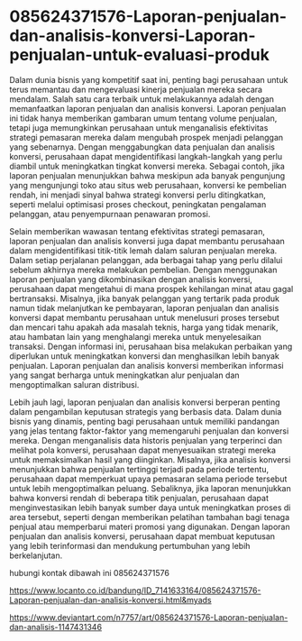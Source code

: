 # 085624371576-Laporan-penjualan-dan-analisis-konversi-Laporan-penjualan-untuk-evaluasi-produk

Dalam dunia bisnis yang kompetitif saat ini, penting bagi perusahaan untuk terus memantau dan mengevaluasi kinerja penjualan mereka secara mendalam. Salah satu cara terbaik untuk melakukannya adalah dengan memanfaatkan laporan penjualan dan analisis konversi. Laporan penjualan ini tidak hanya memberikan gambaran umum tentang volume penjualan, tetapi juga memungkinkan perusahaan untuk menganalisis efektivitas strategi pemasaran mereka dalam mengubah prospek menjadi pelanggan yang sebenarnya. Dengan menggabungkan data penjualan dan analisis konversi, perusahaan dapat mengidentifikasi langkah-langkah yang perlu diambil untuk meningkatkan tingkat konversi mereka. Sebagai contoh, jika laporan penjualan menunjukkan bahwa meskipun ada banyak pengunjung yang mengunjungi toko atau situs web perusahaan, konversi ke pembelian rendah, ini menjadi sinyal bahwa strategi konversi perlu ditingkatkan, seperti melalui optimisasi proses checkout, peningkatan pengalaman pelanggan, atau penyempurnaan penawaran promosi.

Selain memberikan wawasan tentang efektivitas strategi pemasaran, laporan penjualan dan analisis konversi juga dapat membantu perusahaan dalam mengidentifikasi titik-titik lemah dalam saluran penjualan mereka. Dalam setiap perjalanan pelanggan, ada berbagai tahap yang perlu dilalui sebelum akhirnya mereka melakukan pembelian. Dengan menggunakan laporan penjualan yang dikombinasikan dengan analisis konversi, perusahaan dapat mengetahui di mana prospek kehilangan minat atau gagal bertransaksi. Misalnya, jika banyak pelanggan yang tertarik pada produk namun tidak melanjutkan ke pembayaran, laporan penjualan dan analisis konversi dapat membantu perusahaan untuk menelusuri proses tersebut dan mencari tahu apakah ada masalah teknis, harga yang tidak menarik, atau hambatan lain yang menghalangi mereka untuk menyelesaikan transaksi. Dengan informasi ini, perusahaan bisa melakukan perbaikan yang diperlukan untuk meningkatkan konversi dan menghasilkan lebih banyak penjualan. Laporan penjualan dan analisis konversi memberikan informasi yang sangat berharga untuk meningkatkan alur penjualan dan mengoptimalkan saluran distribusi.

Lebih jauh lagi, laporan penjualan dan analisis konversi berperan penting dalam pengambilan keputusan strategis yang berbasis data. Dalam dunia bisnis yang dinamis, penting bagi perusahaan untuk memiliki pandangan yang jelas tentang faktor-faktor yang memengaruhi penjualan dan konversi mereka. Dengan menganalisis data historis penjualan yang terperinci dan melihat pola konversi, perusahaan dapat menyesuaikan strategi mereka untuk memaksimalkan hasil yang diinginkan. Misalnya, jika analisis konversi menunjukkan bahwa penjualan tertinggi terjadi pada periode tertentu, perusahaan dapat memperkuat upaya pemasaran selama periode tersebut untuk lebih mengoptimalkan peluang. Sebaliknya, jika laporan menunjukkan bahwa konversi rendah di beberapa titik penjualan, perusahaan dapat menginvestasikan lebih banyak sumber daya untuk meningkatkan proses di area tersebut, seperti dengan memberikan pelatihan tambahan bagi tenaga penjual atau memperbarui materi promosi yang digunakan. Dengan laporan penjualan dan analisis konversi, perusahaan dapat membuat keputusan yang lebih terinformasi dan mendukung pertumbuhan yang lebih berkelanjutan.

hubungi kontak dibawah ini
085624371576

https://www.locanto.co.id/bandung/ID_7141633164/085624371576-Laporan-penjualan-dan-analisis-konversi.html&myads

https://www.deviantart.com/n7757/art/085624371576-Laporan-penjualan-dan-analisis-1147431346
